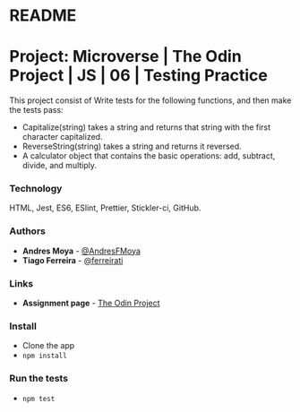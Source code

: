 # README

# Project: Microverse | The Odin Project | JS | 06 | Testing Practice
This project consist of  Write tests for the following functions, and then make the tests pass:
- Capitalize(string) takes a string and returns that string with the first character capitalized.
- ReverseString(string) takes a string and returns it reversed.
- A calculator object that contains the basic operations: add, subtract, divide, and multiply.

### Technology
HTML, Jest, ES6, ESlint, Prettier, Stickler-ci, GitHub.

### Authors
- **Andres Moya** - [@AndresFMoya](https://github.com/AndresFMoya)
- **Tiago Ferreira** - [@ferreirati](https://github.com/ferreirati)

### Links
- **Assignment page** - [The Odin Project](https://www.theodinproject.com/courses/javascript/lessons/testing-practice)

### Install
- Clone the app
- `npm install`

### Run the tests
- `npm test`

